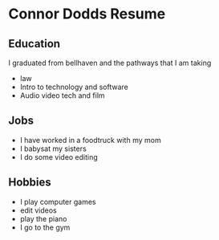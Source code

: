 # Connor Dodds Resume 

## Education
I graduated from bellhaven and the pathways that I am taking
- law
- Intro to technology and software
- Audio video tech and film

## Jobs
- I have worked in a foodtruck with my mom
- I babysat my sisters
- I do some video editing
## Hobbies
- I play computer games
- edit videos
- play the piano
- I go to the gym

